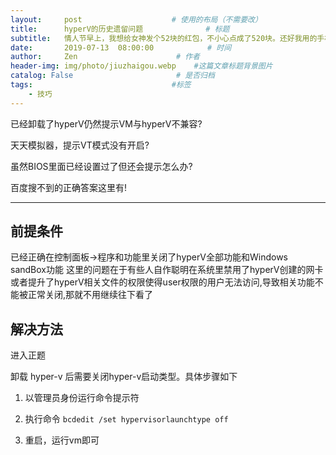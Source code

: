 ```yaml
---
layout:     post                    # 使用的布局（不需要改）
title:      hyperV的历史遗留问题              # 标题
subtitle:   情人节早上，我想给女神发个52块的红包，不小心点成了520块。还好我用的手机比较智能，输入密码后，它提醒我可用的余额不足。 #副标题
date:       2019-07-13  08:00:00            # 时间
author:     Zen                      # 作者
header-img: img/photo/jiuzhaigou.webp    #这篇文章标题背景图片
catalog: False                       # 是否归档
tags:                               #标签
    - 技巧
---
```


已经卸载了hyperV仍然提示VM与hyperV不兼容?

天天模拟器，提示VT模式没有开启?

虽然BIOS里面已经设置过了但还会提示怎么办?

百度搜不到的正确答案这里有!

----

## 前提条件

已经正确在控制面板->程序和功能里关闭了hyperV全部功能和Windows sandBox功能
这里的问题在于有些人自作聪明在系统里禁用了hyperV创建的网卡或者提升了hyperV相关文件的权限使得user权限的用户无法访问,导致相关功能不能被正常关闭,那就不用继续往下看了

## 解决方法

进入正题

卸载 hyper-v 后需要关闭hyper-v启动类型。具体步骤如下

1. 以管理员身份运行命令提示符

2. 执行命令 `bcdedit /set hypervisorlaunchtype off`

3. 重启，运行vm即可
